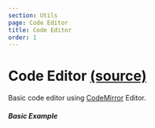 ```yaml
---
section: Utils
page: Code Editor
title: Code Editor
order: 1
---
```


Code Editor [(source)](https://github.com/bullhorn/novo-elements/blob/master/projects/novo-elements/src/addons/code-editor)
====================================================================================================

Basic code editor using [CodeMirror](https://codemirror.net/5/) Editor.

##### Basic Example

<code-example example="basic-code"></code-example>
